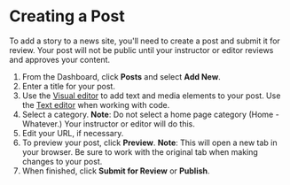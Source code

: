# Creating a Post

To add a story to a news site, you'll need to create a post and submit it for review. Your post will not be public until your instructor or editor reviews and approves your content.

1. From the Dashboard, click **Posts** and select **Add New**. 
2. Enter a title for your post.
3. Use the [Visual editor](working-with-content-in-the-visual-editor.md) to add text and media elements to your post. Use the [Text editor](working-with-content-in-the-text-editor.md) when working with code.
4. Select a category. **Note**: Do not select a home page category \(Home - Whatever.\) Your instructor or editor will do this. 
5. Edit your URL, if necessary. 
6. To preview your post, click **Preview**. **Note**: This will open a new tab in your browser. Be sure to work with the original tab when making changes to your post.
7. When finished, click **Submit for Review** or **Publish**. 

